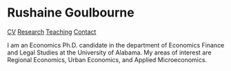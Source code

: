 

<h1> Rushaine Goulbourne</h1>

<a href="page1.html">CV</a> <a href="page2.html">Research</a> <a href="page3.html">Teaching</a> <a href="page4.html">Contact</a>


<p>
 I am an Economics Ph.D. candidate in the department of Economics Finance and Legal Studies at the University of Alabama. My areas of interest are Regional Economics, Urban Economics, and Applied Microeconomics.  
</p>

